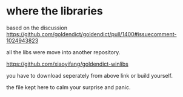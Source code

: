 # where the libraries

based on the discussion  https://github.com/goldendict/goldendict/pull/1400#issuecomment-1024943823

all the libs were move into another repository.

https://github.com/xiaoyifang/goldendict-winlibs

you have to download seperately from above link or build yourself.

the file kept here to calm your surprise and panic.

